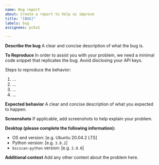 ```yaml
---
name: Bug report
about: Create a report to help us improve
title: "[BUG]"
labels: bug
assignees: pcko1

---
```


**Describe the bug**
A clear and concise description of what the bug is.

**To Reproduce**
In order to assist you with your problem, we need a minimal code snippet that replicates the bug. Avoid disclosing your API keys.

Steps to reproduce the behavior:

1. ...
2. ...
3. ...
4. ...

**Expected behavior**
A clear and concise description of what you expected to happen.

**Screenshots**
If applicable, add screenshots to help explain your problem.

**Desktop (please complete the following information):**
 - OS and version: [e.g. Ubuntu 20.04.2 LTS]
 - Python version: [e.g. `3.8.2`]
 - `bscscan-python` version: [e.g. `2.0.0`]

**Additional context**
Add any other context about the problem here.
